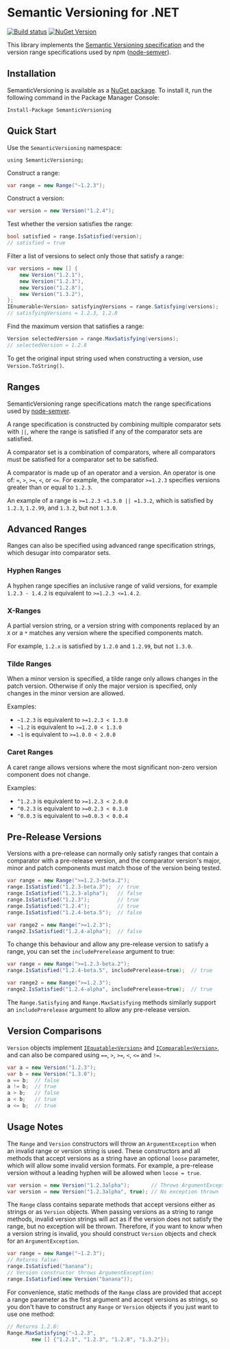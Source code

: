 Semantic Versioning for .NET
============================

[![Build status](https://ci.appveyor.com/api/projects/status/7o4s2ey72cv7v41d/branch/master?svg=true)](https://ci.appveyor.com/project/adamreeve/semver-net/branch/master) [![NuGet Version](https://img.shields.io/nuget/v/SemanticVersioning.svg)](https://www.nuget.org/packages/SemanticVersioning/)

This library implements the
[Semantic Versioning specification](http://semver.org/)
and the version range specifications used by
npm ([node-semver](https://github.com/npm/node-semver)).

Installation
------------

SemanticVersioning is available as a [NuGet package](https://www.nuget.org/packages/SemanticVersioning/).
To install it, run the following command in the Package Manager Console:

```
Install-Package SemanticVersioning
```

Quick Start
-----------

Use the `SemanticVersioning` namespace:
```
using SemanticVersioning;
```

Construct a range:

```C#
var range = new Range("~1.2.3");
```

Construct a version:
```C#
var version = new Version("1.2.4");
```

Test whether the version satisfies the range:
```C#
bool satisfied = range.IsSatisfied(version);
// satisfied = true
```

Filter a list of versions to select only those that
satisfy a range:
```C#
var versions = new [] {
    new Version("1.2.1"),
    new Version("1.2.3"),
    new Version("1.2.8"),
    new Version("1.3.2"),
};
IEnumerable<Version> satisfyingVersions = range.Satisfying(versions);
// satisfyingVersions = 1.2.3, 1.2.8
```

Find the maximum version that satisfies a range:
```C#
Version selectedVersion = range.MaxSatisfying(versions);
// selectedVersion = 1.2.8
```

To get the original input string used when constructing a
version, use `Version.ToString()`.

Ranges
------

SemanticVersioning range specifications match the range specifications
used by [node-semver](https://github.com/npm/node-semver).

A range specification is constructed by combining multiple
comparator sets with `||`, where the range is satisfied if any
of the comparator sets are satisfied.

A comparator set is a combination of comparators, where all comparators
must be satisfied for a comparator set to be satisfied.

A comparator is made up of an operator and a version.
An operator is one of: `=`, `>`, `>=`, `<`, or `<=`.
For example, the comparator `>=1.2.3` specifies versions
greater than or equal to `1.2.3`.

An example of a range is `>=1.2.3 <1.3.0 || =1.3.2`, which
is satisfied by `1.2.3`, `1.2.99`, and `1.3.2`, but not `1.3.0`.

Advanced Ranges
---------------

Ranges can also be specified using advanced range specification strings, which
desugar into comparator sets.

### Hyphen Ranges

A hyphen range specifies an inclusive range of valid versions, for example
`1.2.3 - 1.4.2`
is equivalent to `>=1.2.3 <=1.4.2`.

### X-Ranges

A partial version string, or a version string with components replaced by an `X` or a `*`
matches any version where the specified components match.

For example, `1.2.x` is satisfied by `1.2.0` and `1.2.99`, but not `1.3.0`.

### Tilde Ranges

When a minor version is specified, a tilde range only allows changes in the
patch version. Otherwise if only the major version is specified, only
changes in the minor version are allowed.

Examples:

* `~1.2.3` is equivalent to `>=1.2.3 < 1.3.0`
* `~1.2` is equivalent to `>=1.2.0 < 1.3.0`
* `~1` is equivalent to `>=1.0.0 < 2.0.0`

### Caret Ranges

A caret range allows versions where the most significant non-zero
version component does not change.

Examples:

* `^1.2.3` is equivalent to `>=1.2.3 < 2.0.0`
* `^0.2.3` is equivalent to `>=0.2.3 < 0.3.0`
* `^0.0.3` is equivalent to `>=0.0.3 < 0.0.4`

Pre-Release Versions
--------------------

Versions with a pre-release can normally only satisfy ranges that contain
a comparator with a pre-release version, and the comparator
version's major, minor and patch components must match those of the
version being tested.

```C#
var range = new Range(">=1.2.3-beta.2");
range.IsSatisfied("1.2.3-beta.3");  // true
range.IsSatisfied("1.2.3-alpha");   // false
range.IsSatisfied("1.2.3");         // true
range.IsSatisfied("1.2.4");         // true
range.IsSatisfied("1.2.4-beta.5");  // false

var range2 = new Range(">=1.2.3");
range2.IsSatisfied("1.2.4-alpha");  // false
```

To change this behaviour and allow any pre-release version to satisfy a range,
you can set the `includePrerelease` argument to true:

```C#
var range = new Range(">=1.2.3-beta.2");
range.IsSatisfied("1.2.4-beta.5", includePrerelease=true);  // true

var range2 = new Range(">=1.2.3");
range2.IsSatisfied("1.2.4-alpha", includePrerelease=true);  // true
```

The `Range.Satisfying` and `Range.MaxSatisfying` methods similarly support
an `includePrerelease` argument to allow any pre-release version.

Version Comparisons
-------------------

`Version` objects implement [`IEquatable<Version>`](https://msdn.microsoft.com/en-us/library/ms131187%28v=vs.110%29.aspx)
and [`IComparable<Version>`](https://msdn.microsoft.com/en-us/library/4d7sx9hd%28v=vs.110%29.aspx), and
can also be compared using `==`, `>`, `>=`, `<`, `<=` and `!=`.

```C#
var a = new Version("1.2.3");
var b = new Version("1.3.0");
a == b;  // false
a != b;  // true
a > b;   // false
a < b;   // true
a <= b;  // true
```


Usage Notes
-----------

The `Range` and `Version` constructors will throw
an `ArgumentException` when an invalid range or version
string is used.
These constructors and all methods that accept versions
as a string have an optional `loose` parameter, which will
allow some invalid version formats. For example, a pre-release
version without a leading hyphen
will be allowed when `loose = true`.

```C#
var version = new Version("1.2.3alpha");       // Throws ArgumentException
var version = new Version("1.2.3alpha", true); // No exception thrown
```

The `Range` class contains separate methods that accept
versions either as strings or as `Version` objects.
When passing versions as a string to range methods,
invalid version strings will act as if the version does
not satisfy the range, but no exception will be thrown.
Therefore, if you want to know when a version string is invalid,
you should construct `Version` objects and check for an `ArgumentException`.

```C#
var range = new Range("~1.2.3");
// Returns false:
range.IsSatisfied("banana");
// Version constructor throws ArgumentException:
range.IsSatisfied(new Version("banana"));
```

For convenience, static methods of the `Range` class are provided
that accept a range parameter as the first argument and accept versions
as strings, so you don't have to
construct any `Range` or `Version` objects if you just want to use one method:

```C#
// Returns 1.2.8:
Range.MaxSatisfying("~1.2.3",
        new [] {"1.2.1", "1.2.3", "1.2.8", "1.3.2"});
```
